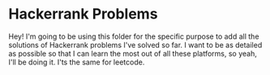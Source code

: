 # Hackerrank Problems
Hey! I'm going to be using this folder for the specific purpose to add all the solutions of Hackerrank problems I've solved so far.
I want to be as detailed as possible so that I can learn the most out of all these platforms, so yeah, I'll be doing it.
I'ts the same for leetcode.